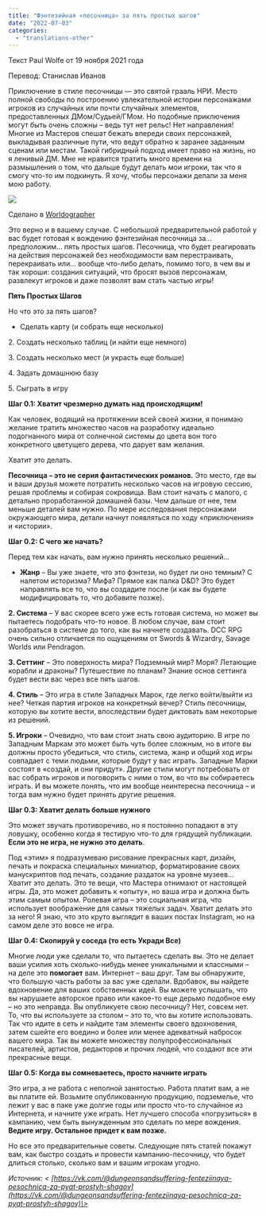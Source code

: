 ```yaml
---
title: "Фэнтезийная «песочница» за пять простых шагов"
date: "2022-07-03"
categories: 
  - "translations-other"
---
```


Текст Paul Wolfe от 19 ноября 2021 года

Перевод: Станислав Иванов

Приключение в стиле песочницы — это святой грааль НРИ. Место полной свободы по построению увлекательной истории персонажами игроков из случайных или почти случайных элементов, предоставленных ДМом/Судьей/ГМом. Но подобные приключения могут быть очень сложны – ведь тут нет рельс! Нет направления! Многие из Мастеров спешат бежать впереди своих персонажей, выкладывая различные пути, что ведут обратно к заранее заданным сценам или местам. Такой гибридный подход имеет право на жизнь, но я ленивый ДМ. Мне не нравится тратить много времени на размышления о том, что дальше будут делать мои игроки, так что я смогу что-то им подкинуть. Я хочу, чтобы персонажи делали за меня мою работу.

![](https://cyborgsandmages.com/wp-content/uploads/2022/07/070322_0248_1.png)

Сделано в [Worldographer](https://vk.com/away.php?to=https%3A%2F%2Fworldographer.com%2F&cc_key=)

Это верно и в вашему случае. С небольшой предварительной работой у вас будет готовая к вождению фэнтезийная песочница за… предположим… пять простых шагов. Песочница, что будет реагировать на действия персонажей без необходимости вам перестраивать, перекраивать или… вообще что-либо делать, помимо того, в чем вы и так хороши: создания ситуаций, что бросят вызов персонажам, развлекут игроков и даже позволят вам стать частью игры!

**Пять Простых Шагов**

Но что это за пять шагов?

- Сделать карту (и собрать еще несколько)

2\. Создать несколько таблиц (и найти еще немного)

3\. Создать несколько мест (и украсть еще больше)

4\. Задать домашнюю базу

5\. Сыграть в игру

**Шаг 0.1: Хватит чрезмерно думать над происходящим!**

Как человек, водящий на протяжении всей своей жизни, я понимаю желание тратить множество часов на разработку идеально подогнанного мира от солнечной системы до цвета вон того конкретного цветущего дерева, что дарует вам желания.

Хватит это делать.

**Песочница – это не серия фантастических романов.** Это место, где вы и ваши друзья можете потратить несколько часов на игровую сессию, решая проблемы и собирая сокровища. Вам стоит начать с малого, с детально проработанной домашней базы. Чем дальше от нее, тем меньше деталей вам нужно. По мере исследования персонажами окружающего мира, детали начнут появляться по ходу «приключения» и «истории».

**Шаг 0.2: С чего же начать?**

Перед тем как начать, вам нужно принять несколько решений…

- **Жанр** – Вы уже знаете, что это фэнтези, но будет ли оно темным? С налетом историзма? Мифа? Прямое как палка D&D? Это будет направлять все то, что вы создадите после (и как вы будете модифицировать то, что добавите позже).

**2\. Система** – У вас скорее всего уже есть готовая система, но может вы пытаетесь подобрать что-то новое. В любом случае, вам стоит разобраться в системе до того, как вы начнете создавать. DCC RPG очень сильно отличается по ощущениям от Swords & Wizardry, Savage Worlds или Pendragon.

**3\. Сеттинг** – Это поверхность мира? Подземный мир? Моря? Летающие корабли и драконы? Путешествие по планам? Знание основ сеттинга будет вести вас через все пять шагов.

**4\. Стиль** – Это игра в стиле Западных Марок, где легко войти/выйти из нее? Четкая партия игроков на конкретный вечер? Стиль песочницы, которую вы хотите вести, впоследствии будет диктовать вам некоторые из решений.

**5\. Игроки** – Очевидно, что вам стоит знать свою аудиторию. В игре по Западным Маркам это может быть чуть более сложным, но в итоге вы должны просто убедиться, что стиль, система, жанр и общий ход игры совпадает с теми людьми, которые будут у вас играть. Западные Марки состоят в «создай, и они придут». Другие стили могут потребовать от вас собрать игроков и поговорить с ними о том, во что вы собираетесь играть. И вы можете понять, что им вообще неинтересна песочница – и тогда вам нужно будет принять другие решения.

**Шаг 0.3: Хватит делать больше нужного**

Это может звучать противоречиво, но я постоянно попадают в эту ловушку, особенно когда я тестирую что-то для грядущей публикации. **Если это не игра, не нужно это делать**.

Под «этим» я подразумеваю рисование прекрасных карт, дизайн, печать и покраска специальных миниатюр, форматирование своих манускриптов под печать, создание раздаток на уровне музеев… Хватит это делать. Это те вещи, что Мастера отнимают от настоящей игры. Да, это может добавить к «опыту», но ваша игра и должна быть этим самым опытом. Ролевая игра – это социальная игра, что использует воображение для самых тяжелых задач. Хватит делать это за него! Я знаю, что это круто выглядит в ваших постах Instagram, но на самом деле это вовсе не игра.

**Шаг 0.4: Скопируй у соседа (то есть Укради Все)**

Многие люди уже сделали то, что пытаетесь сделать вы. Это не делает ваши усилия хоть сколько-нибудь менее уникальными и классными – на деле это **помогает** вам. Интернет – ваш друг. Там вы обнаружите, что большую часть работы за вас уже сделали. Вдобавок, вы найдете вдохновение для ваших собственных идей. Вы можете услышать, что вы нарушаете авторское право или какое-то еще дерьмо подобное ему – но это неправда. Вы опубликуете свою песочницу? Нет, совсем нет. То, что вы используете за столом – это то, что вы хотите использовать. Так что идите в сеть и найдите там элементы своего вдохновения, затем сшейте его воедино и более или менее адекватный набросок вашего мира. Так вы можете множеству полупрофессиональных писателей, артистов, редакторов и прочих людей, что создают все эти прекрасные вещи.

**Шаг 0.5: Когда вы сомневаетесь, просто начните играть**

Это игра, а не работа с неполной занятостью. Работа платит вам, а не вы платите ей. Возьмите опубликованную продукцию, подземелье, что лежит у вас в паке уже долгие годы или просто что-то случайное из Интернета, и начните уже играть. Нет лучшего способа «погрузиться» в кампанию, чем быть вынужденным это сделать по мере вождения. **Ведите игру. Остальное придет к вам позже.**

Но все это предварительные советы. Следующие пять статей покажут вам, как быстро создать и провести кампанию-песочницу, что будет длиться столько, сколько вам и вашим игрокам угодно.

_Источник: < [https://vk.com/@dungeonsandsuffering-fenteziinaya-pesochnica-za-pyat-prostyh-shagov](https://vk.com/@dungeonsandsuffering-fenteziinaya-pesochnica-za-pyat-prostyh-shagov)\>_
